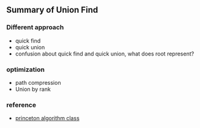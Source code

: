## Summary of Union Find

### Different approach
- quick find
- quick union 
- confusion about quick find and quick union, what does root represent?


### optimization
- path compression
- Union by rank








### reference
- [princeton algorithm class](https://www.cs.princeton.edu/~rs/AlgsDS07/01UnionFind.pdf)
